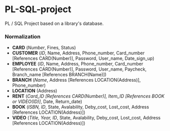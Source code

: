 # PL-SQL-project
PL / SQL Project based on a library's database.

<h3>Normalization</h3>
<ul>
	<li><b>CARD</b> (<i>Number</i>, Fines, Status)</li>
	<li><b>CUSTOMER</b> (<i>ID</i>, Name, Address, Phone_number, Card_number [References CARD(Number)], Password, User_name, Date_sign_up)</li>
	<li><b>EMPLOYEE</b> (<i>ID</i>, Name, Address, Phone_number, Card_number [References CARD(Number)], Password, User_name, Paycheck, Branch_name [References BRANCH(Name)])</li>
	<li><b>BRANCH</b> (<i>Name</i>, Address [References LOCATION(Address)], Phone_number)</li>
	<li><b>LOCATION</b> (Address)</li>
	<li><b>RENT</b> (<i>Card_ID [References CARD(Number)], Item_ID [References BOOK or VIDEO(ID)]</i>, Date, Return_date)</li>
	<li><b>BOOK</b> (<i>ISBN, ID</i>, State, Avalability, Deby_cost, Lost_cost, Address [References LOCATION(Address)])</li>
	<li><b>VIDEO</b> (<i>Title, Year, ID</i>, State, Avalability, Deby_cost, Lost_cost, Address [References LOCATION(Address)])</li>
</ul>